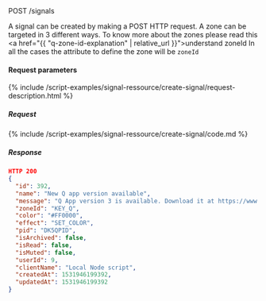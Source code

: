 
<div class="endpoint-container">
POST /signals
</div>


A signal can be created by making a POST HTTP request.
A zone can be targeted in 3 different ways. To know more about the zones please read this <a href="{{ "q-zone-id-explanation"  | relative_url }}">understand zoneId</a>
In all the cases the attribute to define the zone will be `zoneId`



#### Request parameters
{% include /script-examples/signal-ressource/create-signal/request-description.html %}


##### Request
{% include /script-examples/signal-ressource/create-signal/code.md %}

##### Response



<div class="code-response" markdown="1">

```json
HTTP 200
{
  "id": 392,
  "name": "New Q app version available",
  "message": "Q App version 3 is available. Download it at https://www.daskeyboard.io/get-started/download/",
  "zoneId": "KEY_Q",
  "color": "#FF0000",
  "effect": "SET_COLOR",
  "pid": "DK5QPID",
  "isArchived": false,
  "isRead": false,
  "isMuted": false,
  "userId": 9,
  "clientName": "Local Node script",
  "createdAt": 1531946199392,
  "updatedAt": 1531946199392
}
```

</div>